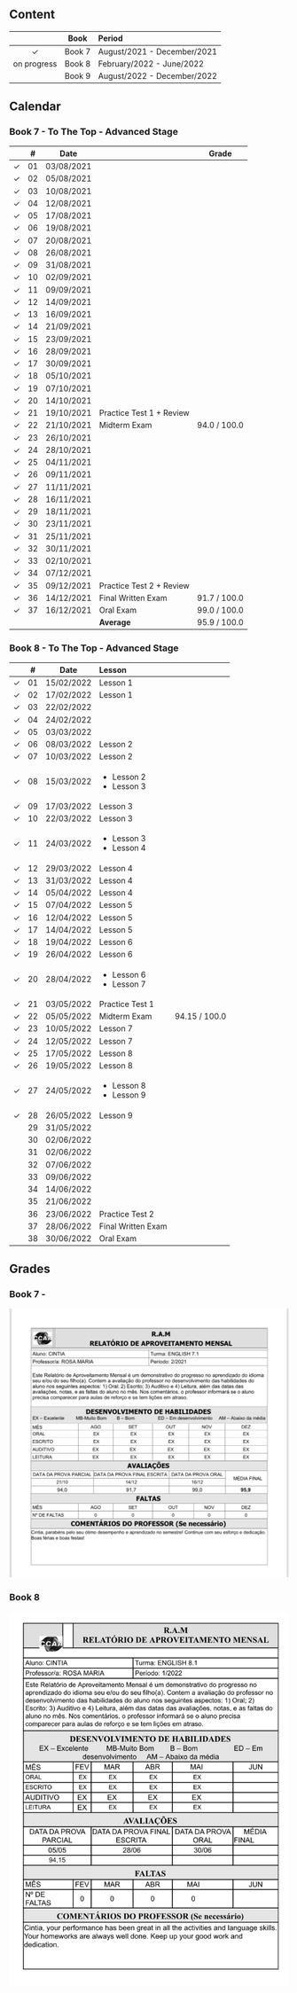 ## Content

| | Book | Period |
|:---:|:---:|:---|
| &check; | Book 7 | August/2021 - December/2021 |
| on progress | Book 8 | February/2022 - June/2022 |
| | Book 9 | August/2022 - December/2022 |




## Calendar
### Book 7 - To The Top - Advanced Stage

|  | # | Date | | Grade |
|:---:|:---:|:---:|:---|:---:|
| &check; | 01 | 03/08/2021 | | |
| &check; | 02 | 05/08/2021 | | |
| &check; | 03 | 10/08/2021 | | |
| &check; | 04 | 12/08/2021 | | |
| &check; | 05 | 17/08/2021 | | |
| &check; | 06 | 19/08/2021 | | |
| &check; | 07 | 20/08/2021 | | |
| &check; | 08 | 26/08/2021 | | |
| &check; | 09 | 31/08/2021 | | |
| &check; | 10 | 02/09/2021 | | |
| &check; | 11 | 09/09/2021 | | |
| &check; | 12 | 14/09/2021 | | |
| &check; | 13 | 16/09/2021 | | |
| &check; | 14 | 21/09/2021 | | |
| &check; | 15 | 23/09/2021 | | |
| &check; | 16 | 28/09/2021 | | |
| &check; | 17 | 30/09/2021 | | |
| &check; | 18 | 05/10/2021 | | |
| &check; | 19 | 07/10/2021 | | |
| &check; | 20 | 14/10/2021 | | |
| &check; | 21 | 19/10/2021 | Practice Test 1 + Review | |
| &check; | 22 | 21/10/2021 | Midterm Exam | 94.0 / 100.0 |
| &check; | 23 | 26/10/2021 | | |
| &check; | 24 | 28/10/2021 | | |
| &check; | 25 | 04/11/2021 | | |
| &check; | 26 | 09/11/2021 | | |
| &check; | 27 | 11/11/2021 | | |
| &check; | 28 | 16/11/2021 | | |
| &check; | 29 | 18/11/2021 | | |
| &check; | 30 | 23/11/2021 | | |
| &check; | 31 | 25/11/2021 | | |
| &check; | 32 | 30/11/2021 | | |
| &check; | 33 | 02/10/2021 | | |
| &check; | 34 | 07/12/2021 | | |
| &check; | 35 | 09/12/2021 | Practice Test 2 + Review |
| &check; | 36 | 14/12/2021 | Final Written Exam | 91.7 / 100.0 |
| &check; | 37 | 16/12/2021 | Oral Exam | 99.0 / 100.0 |
| |  |  | **Average** | 95.9 / 100.0 |



### Book 8 - To The Top - Advanced Stage

|  | # | Date | Lesson |   |
|:---:|:---:|:---:|:---|:---:|
| &check; | 01 | 15/02/2022 | Lesson 1 |  |
| &check; | 02 | 17/02/2022 | Lesson 1 |  |
| &check; | 03 | 22/02/2022 |  |  |
| &check; | 04 | 24/02/2022 |  |  |
| &check; | 05 | 03/03/2022 |  |  |
| &check; | 06 | 08/03/2022 | Lesson 2 |  |
| &check; | 07 | 10/03/2022 | Lesson 2 |  |
| &check; | 08 | 15/03/2022 | <ul><li>Lesson 2</li><li>Lesson 3</li></ul> |  |
| &check; | 09 | 17/03/2022 | Lesson 3 |  |
| &check; | 10 | 22/03/2022 | Lesson 3 |  |
| &check; | 11 | 24/03/2022 | <ul><li>Lesson 3</li><li>Lesson 4</li></ul> |  |
| &check; | 12 | 29/03/2022 | Lesson 4 |  |
| &check; | 13 | 31/03/2022 | Lesson 4 |  |
| &check; | 14 | 05/04/2022 | Lesson 4 |  |
| &check; | 15 | 07/04/2022 | Lesson 5 |  |
| &check; | 16 | 12/04/2022 | Lesson 5 |  |
| &check; | 17 | 14/04/2022 | Lesson 5 |  |
| &check; | 18 | 19/04/2022 | Lesson 6 |  |
| &check; | 19 | 26/04/2022 | Lesson 6 |  |
| &check; | 20 | 28/04/2022 | <ul><li>Lesson 6</li><li>Lesson 7</li></ul> |  |
| &check; | 21 | 03/05/2022 | Practice Test 1 |  |
| &check; | 22 | 05/05/2022 | Midterm Exam | 94.15 / 100.0 |
| &check; | 23 | 10/05/2022 | Lesson 7 |  |
| &check; | 24 | 12/05/2022 | Lesson 7 |  |
| &check; | 25 | 17/05/2022 | Lesson 8 |  |
| &check; | 26 | 19/05/2022 | Lesson 8 |  |
| &check; | 27 | 24/05/2022 | <ul><li>Lesson 8</li><li>Lesson 9</li></ul> |  |
| &check; | 28 | 26/05/2022 | Lesson 9 |  |
|  | 29 | 31/05/2022 |  |
|  | 30 | 02/06/2022 |  |
|  | 31 | 02/06/2022 |  |
|  | 32 | 07/06/2022 |  |
|  | 33 | 09/06/2022 |  |
|  | 34 | 14/06/2022 |  |
|  | 35 | 21/06/2022 |  |
|  | 36 | 23/06/2022 | Practice Test 2 |
|  | 37 | 28/06/2022 | Final Written Exam |
|  | 38 | 30/06/2022 | Oral Exam |





## Grades
### Book 7 - 
<p align="center">
  <img src="https://github.com/cintia-shinoda/english-site/blob/master/ram-final-7.jpeg" alt="relatorio-7"/>


### Book 8
<p align="center">
  <img src="https://github.com/cintia-shinoda/english-site/blob/master/ram-B08-M05.jpeg" alt="relatorio-book8-maio"/>